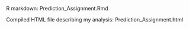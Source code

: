 R markdown: Prediction_Assignment.Rmd

Compiled HTML file describing my analysis: Prediction_Assignment.html
